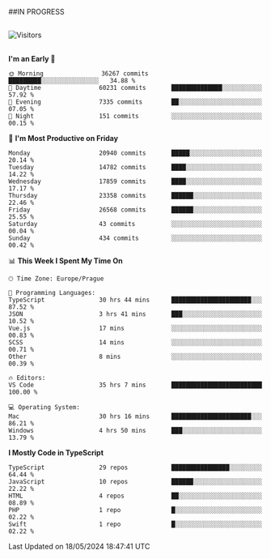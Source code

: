 ##IN PROGRESS
##
![Visitors](https://komarev.com/ghpvc/?username=petrbui&style=for-the-badge&label=Visitors+👀)



##
<!--
[![My GitHub stats](https://github-readme-stats.vercel.app/api?username=petrbui&theme=github_dark)](https://github.com/anuraghazra/github-readme-stats)

[![My wakatime stats](https://github-readme-stats.vercel.app/api/wakatime?username=petrbui&theme=github_dark)](https://github.com/anuraghazra/github-readme-stats)
-->
<!--START_SECTION:waka-->
**I'm an Early 🐤** 

```text
🌞 Morning                36267 commits       █████████░░░░░░░░░░░░░░░░   34.88 % 
🌆 Daytime                60231 commits       ██████████████░░░░░░░░░░░   57.92 % 
🌃 Evening                7335 commits        ██░░░░░░░░░░░░░░░░░░░░░░░   07.05 % 
🌙 Night                  151 commits         ░░░░░░░░░░░░░░░░░░░░░░░░░   00.15 % 
```
📅 **I'm Most Productive on Friday** 

```text
Monday                   20940 commits       █████░░░░░░░░░░░░░░░░░░░░   20.14 % 
Tuesday                  14782 commits       ████░░░░░░░░░░░░░░░░░░░░░   14.22 % 
Wednesday                17859 commits       ████░░░░░░░░░░░░░░░░░░░░░   17.17 % 
Thursday                 23358 commits       ██████░░░░░░░░░░░░░░░░░░░   22.46 % 
Friday                   26568 commits       ██████░░░░░░░░░░░░░░░░░░░   25.55 % 
Saturday                 43 commits          ░░░░░░░░░░░░░░░░░░░░░░░░░   00.04 % 
Sunday                   434 commits         ░░░░░░░░░░░░░░░░░░░░░░░░░   00.42 % 
```


📊 **This Week I Spent My Time On** 

```text
🕑︎ Time Zone: Europe/Prague

💬 Programming Languages: 
TypeScript               30 hrs 44 mins      ██████████████████████░░░   87.52 % 
JSON                     3 hrs 41 mins       ███░░░░░░░░░░░░░░░░░░░░░░   10.52 % 
Vue.js                   17 mins             ░░░░░░░░░░░░░░░░░░░░░░░░░   00.83 % 
SCSS                     14 mins             ░░░░░░░░░░░░░░░░░░░░░░░░░   00.71 % 
Other                    8 mins              ░░░░░░░░░░░░░░░░░░░░░░░░░   00.39 % 

🔥 Editors: 
VS Code                  35 hrs 7 mins       █████████████████████████   100.00 % 

💻 Operating System: 
Mac                      30 hrs 16 mins      ██████████████████████░░░   86.21 % 
Windows                  4 hrs 50 mins       ███░░░░░░░░░░░░░░░░░░░░░░   13.79 % 
```

**I Mostly Code in TypeScript** 

```text
TypeScript               29 repos            ████████████████░░░░░░░░░   64.44 % 
JavaScript               10 repos            ██████░░░░░░░░░░░░░░░░░░░   22.22 % 
HTML                     4 repos             ██░░░░░░░░░░░░░░░░░░░░░░░   08.89 % 
PHP                      1 repo              █░░░░░░░░░░░░░░░░░░░░░░░░   02.22 % 
Swift                    1 repo              █░░░░░░░░░░░░░░░░░░░░░░░░   02.22 % 
```




 Last Updated on 18/05/2024 18:47:41 UTC
<!--END_SECTION:waka-->
